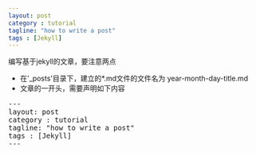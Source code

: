 ```yaml
---
layout: post
category : tutorial
tagline: "how to write a post"
tags : [Jekyll]
---
```


编写基于jekyll的文章，要注意两点

- 在'_posts'目录下，建立的*.md文件的文件名为 year-month-day-title.md
- 文章的一开头，需要声明如下内容
<pre class="prettyprint linenums">
---
layout: post
category : tutorial
tagline: "how to write a post"
tags : [Jekyll]
---
</pre>

